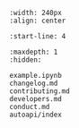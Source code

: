 ```{image} _static/logo.png
:width: 240px
:align: center
```

```{include} ../../README.md
:start-line: 4
```

```{toctree}
:maxdepth: 1
:hidden:

example.ipynb
changelog.md
contributing.md
developers.md
conduct.md
autoapi/index
```
